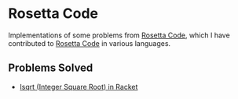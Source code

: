 # Rosetta Code
Implementations of some problems from [Rosetta Code](rosettacode.org), 
which I have contributed to [Rosetta Code](rosettacode.org) in various languages.

## Problems Solved
- [Isqrt (Integer Square Root) in Racket](src/isqrt.rkt)
